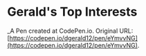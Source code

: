# Gerald's Top Interests
 _A Pen created at CodePen.io. Original URL: [https://codepen.io/dgerald12/pen/eYmvvNG](https://codepen.io/dgerald12/pen/eYmvvNG).

 